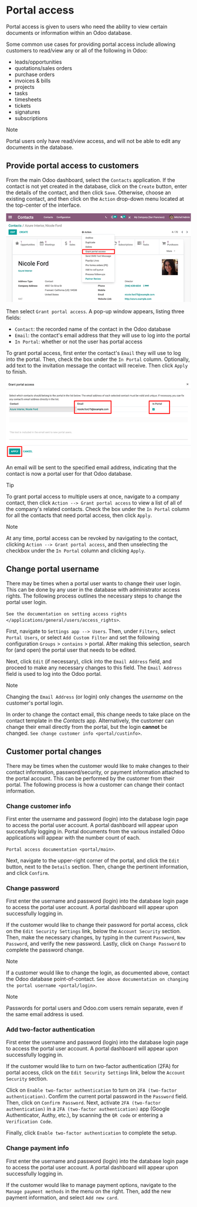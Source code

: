 # Portal access

<div id="portal/main">

Portal access is given to users who need the ability to view certain
documents or information within an Odoo database.

</div>

Some common use cases for providing portal access include allowing
customers to read/view any or all of the following in Odoo:

- leads/opportunities
- quotations/sales orders
- purchase orders
- invoices & bills
- projects
- tasks
- timesheets
- tickets
- signatures
- subscriptions

> [!NOTE]
> Portal users only have read/view access, and will not be able to edit
> any documents in the database.

## Provide portal access to customers

From the main Odoo dashboard, select the `Contacts` application. If the
contact is not yet created in the database, click on the `Create`
button, enter the details of the contact, and then click `Save`.
Otherwise, choose an existing contact, and then click on the `Action`
drop-down menu located at the top-center of the interface.

<img src="portal/grant-portal-access.png" class="align-center"
alt="Use the Contacts application to give portal access to users." />

Then select `Grant portal access`. A pop-up window appears, listing
three fields:

- `Contact`: the recorded name of the contact in the Odoo database
- `Email`: the contact's email address that they will use to log into
  the portal
- `In Portal`: whether or not the user has portal access

To grant portal access, first enter the contact's `Email` they will use
to log into the portal. Then, check the box under the `In Portal`
column. Optionally, add text to the invitation message the contact will
receive. Then click `Apply` to finish.

<img src="portal/add-contact-to-portal.png" class="align-center"
alt="An email address and corresponding checkbox for the contact need to be filled in before
sending a portal invitation." />

An email will be sent to the specified email address, indicating that
the contact is now a portal user for that Odoo database.

> [!TIP]
> To grant portal access to multiple users at once, navigate to a
> company contact, then click `Action --> Grant portal access` to view a
> list of all of the company's related contacts. Check the box under the
> `In Portal` column for all the contacts that need portal access, then
> click `Apply`.

> [!NOTE]
> At any time, portal access can be revoked by navigating to the
> contact, clicking `Action --> Grant portal access`, and then
> unselecting the checkbox under the `In Portal` column and clicking
> `Apply`.

## Change portal username

There may be times when a portal user wants to change their user login.
This can be done by any user in the database with administrator access
rights. The following process outlines the necessary steps to change the
portal user login.

<div class="seealso">

`See the documentation on setting access rights
</applications/general/users/access_rights>`.

</div>

First, navigate to `Settings app --> Users`. Then, under `Filters`,
select `Portal Users`, or select `Add Custom Filter` and set the
following configuration `Groups` \> `contains` \>
<span class="title-ref">portal</span>. After making this selection,
search for (and open) the portal user that needs to be edited.

Next, click `Edit` (if necessary), click into the `Email Address` field,
and proceed to make any necessary changes to this field. The
`Email Address` field is used to log into the Odoo portal.

> [!NOTE]
> Changing the `Email Address` (or login) only changes the *username* on
> the customer's portal login.
>
> In order to change the contact email, this change needs to take place
> on the contact template in the *Contacts* app. Alternatively, the
> customer can change their email directly from the portal, but the
> login **cannot** be changed.
> `See change customer info <portal/custinfo>`.

## Customer portal changes

There may be times when the customer would like to make changes to their
contact information, password/security, or payment information attached
to the portal account. This can be performed by the customer from their
portal. The following process is how a customer can change their contact
information.

### Change customer info

First enter the username and password (login) into the database login
page to access the portal user account. A portal dashboard will appear
upon successfully logging in. Portal documents from the various
installed Odoo applications will appear with the number count of each.

<div class="seealso">

`Portal access documentation <portal/main>`.

</div>

Next, navigate to the upper-right corner of the portal, and click the
`Edit` button, next to the `Details` section. Then, change the pertinent
information, and click `Confirm`.

### Change password

First enter the username and password (login) into the database login
page to access the portal user account. A portal dashboard will appear
upon successfully logging in.

If the customer would like to change their password for portal access,
click on the `Edit
Security Settings` link, below the `Account Security` section. Then,
make the necessary changes, by typing in the current `Password`,
`New Password`, and verify the new password. Lastly, click on
`Change Password` to complete the password change.

> [!NOTE]
> If a customer would like to change the login, as documented above,
> contact the Odoo database point-of-contact.
> `See above documentation on changing the portal username <portal/login>`.

> [!NOTE]
> Passwords for portal users and Odoo.com users remain separate, even if
> the same email address is used.

### Add two-factor authentication

First enter the username and password (login) into the database login
page to access the portal user account. A portal dashboard will appear
upon successfully logging in.

If the customer would like to turn on two-factor authentication (2FA)
for portal access, click on the `Edit Security Settings` link, below the
`Account Security` section.

Click on `Enable two-factor authentication` to turn on `2FA (two-factor
authentication)`. Confirm the current portal password in the `Password`
field. Then, click on `Confirm Password`. Next, activate
`2FA (two-factor authentication)` in a `2FA (two-factor authentication)`
app (Google Authenticator, Authy, etc.), by scanning the `QR code` or
entering a `Verification Code`.

Finally, click `Enable two-factor authentication` to complete the setup.

### Change payment info

First enter the username and password (login) into the database login
page to access the portal user account. A portal dashboard will appear
upon successfully logging in.

If the customer would like to manage payment options, navigate to the
`Manage payment
methods` in the menu on the right. Then, add the new payment
information, and select `Add
new card`.
